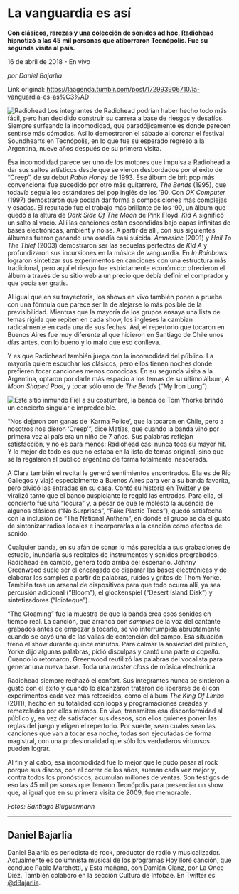 # La vanguardia es así

**Con clásicos, rarezas y una
colección de sonidos ad hoc, Radiohead hipnotizó a las 45 mil personas que
atiborraron Tecnópolis. Fue su segunda visita al país.**

16 de abril de 2018 - En vivo

_por Daniel Bajarlía_

Link original: https://laagenda.tumblr.com/post/172993906710/la-vanguardia-es-as%C3%AD

![Radiohead](https://64.media.tumblr.com/7c6c59c7add6a27ed5e9575aa9983d09/tumblr_inline_p7h2f4sVuS1t6q87u_500.jpg)
Los
integrantes de Radiohead podrían haber hecho todo más fácil, pero
han decidido construir su carrera a base de riesgos y desafíos.
Siempre surfeando la incomodidad, que paradójicamente es donde
parecen sentirse más cómodos. Así lo demostraron el sábado al coronar el festival Soundhearts en Tecnópolis, en lo que
fue su esperado regreso a la Argentina, nueve años después de su
primera visita. 


Esa
incomodidad parece ser uno de los motores que impulsa a Radiohead a
dar sus saltos artísticos desde que se vieron desbordados por el
éxito de “Creep”, de su debut *Pablo
Honey* de 1993. Ese álbum de brit pop
más convencional fue sucedido por otro más guitarrero, *The
Bends* (1995), que todavía seguía los
estándares del pop inglés de los ’90.  Con
*OK Computer*
(1997) demostraron que podían dar forma a composiciones más
complejas y osadas. El resultado fue el trabajo
más brillante de los ’90, un álbum que quedó a la altura de *Dark
Side Of The Moon* de Pink Floyd. *Kid
A* significó un salto al vacío. Allí las canciones están
escondidas bajo capas infinitas de bases electrónicas, ambient y
noise. A
partir de allí, con sus siguientes álbumes fueron ganando una
osadía casi suicida. *Amnesiac*
(2001) y *Hail To The Thief*
(2003) demostraron ser las secuelas perfectas de *Kid
A* y profundizaron sus incursiones en la
música de vanguardia. En *In
Rainbows* lograron sintetizar sus
experimentos en canciones con una estructura más tradicional, pero
aquí el riesgo fue estrictamente económico: ofrecieron el álbum a
través de su sitio web a un precio que debía definir el comprador y
que podía ser gratis. 

Al igual que en su trayectoria, los shows en vivo también ponen a prueba con una fórmula que parece
ser la de alejarse lo más posible de la previsibilidad.  Mientras
que la mayoría de los grupos ensaya una lista de temas rígida que
repiten en cada show, los ingleses la cambian radicalmente en cada
una de sus fechas. Así, el repertorio que tocaron en Buenos Aires
fue muy diferente al que hicieron en Santiago de Chile unos días
antes, con lo bueno y lo malo que eso conlleva. 


Y es
que Radiohead también juega con la incomodidad del público. La
mayoría quiere escuchar los clásicos, pero ellos tienen noches
donde prefieren tocar canciones menos conocidas. En su segunda visita
a la Argentina, optaron por darle más espacio a los temas de su
último álbum¸ *A Moon Shaped Pool*,
y tocar sólo uno de *The Bends*
(“My Iron Lung”). 


![Este sitio inmundo](https://64.media.tumblr.com/819e62c7b783b49711af255b38dc3ede/tumblr_inline_p7h2f4CYxQ1t6q87u_500.jpg) Fiel a su costumbre, la banda de Tom Yhorke brindó un concierto singular e impredecible. 


“Nos
dejaron con ganas de ‘Karma Police’, que la tocaron en Chile,
pero a nosotros nos dieron ‘Creep’”, dice Matías, que cuando
la banda vino por primera vez al país era un niño de 7 años. Sus
palabras reflejan satisfacción, y no es para menos: Radiohead casi
nunca toca su mayor hit. Y lo mejor de todo es que no estaba en la
lista de temas original, sino que se la regalaron al público
argentino de forma totalmente inesperada. 


A
Clara también el recital le generó sentimientos encontrados. Ella
es de Río Gallegos y viajó especialmente a Buenos Aires para ver a
su banda favorita, pero olvidó las entradas en su casa. Contó su
historia en [Twitter](https://twitter.com/xclaraox/status/983329182498328576)
y se viralizó tanto que el banco auspiciante le regaló las
entradas. Para ella, el concierto fue una “locura” y, a pesar de
que le molestó la ausencia de algunos clásicos (“No Surprises”,
“Fake Plastic Trees”), quedó satisfecha con la inclusión de
“The National Anthem”, en donde el grupo se da el gusto de
sintonizar radios locales e incorporarlas a la canción como efectos
de sonido. 


Cualquier
banda, en su afán de sonar lo más parecida a sus grabaciones de
estudio, inundaría sus recitales de instrumentos y sonidos
pregrabados. Radiohead en cambio, genera todo arriba del escenario.
Johnny Greenwood suele ser el encargado de disparar las bases
electrónicas y de elaborar los samples a partir de palabras, ruidos
y gritos de Thom Yorke. También trae un arsenal de dispositivos para
que todo ocurra allí, ya sea percusión adicional (“Bloom”), el
glockenspiel (“Desert Island Disk”) y sintetizadores
(“Idioteque”).

“The
Gloaming” fue la muestra de que la banda crea esos sonidos en
tiempo real. La canción, que arranca con *samples*
de la voz del cantante grabados antes de empezar a tocarlo, se vio
interrumpida abruptamente cuando se cayó una de las vallas de
contención del campo. Esa situación frenó el show durante quince
minutos. Para calmar la ansiedad del público, Yorke dijo algunas
palabras, pidió disculpas y cantó una parte *a
capella*. Cuando lo retomaron, Greenwood
reutilizó las palabras del vocalista para generar una nueva base.
Toda una *master class*
de música electrónica.

Radiohead
siempre rechazó el confort. Sus integrantes nunca se sintieron a
gusto con el éxito y cuando lo alcanzaron trataron de liberarse de
él con experimentos cada vez más retorcidos, como el álbum *The
King Of Limbs* (2011), hecho en su
totalidad con loops y programaciones creadas y remezcladas por ellos
mismos. En vivo, transmiten esa disconformidad al público y, en vez
de satisfacer sus deseos, son ellos quienes ponen las reglas del
juego y eligen el repertorio. Por suerte, sean cuales sean las
canciones que van a tocar esa noche, todas son ejecutadas de forma
magistral, con una profesionalidad que sólo los verdaderos virtuosos
pueden lograr. 


Al fin
y al cabo, esa incomodidad fue lo mejor que le pudo pasar al rock
porque sus discos, con el correr de los años, suenan cada vez mejor
y, contra todos los pronósticos, acumulan millones de ventas. Son
testigos de eso las 45 mil personas que llenaron Tecnópolis para presenciar un show que, al igual que en su primera
visita de 2009, fue memorable.

*Fotos: Santiago Bluguermann* 



---

 Daniel Bajarlía
----------------

 Daniel Bajarlía es periodista de rock, productor de radio y musicalizador. Actualmente es columnista musical de los programas Hoy lloré canción, que conduce Pablo Marchetti, y Esta mañana, con Damián Glanz, por La Once Diez. También colaboro en la sección Cultura de Infobae. En Twitter es [@dBajarlia](https://twitter.com/dBajarlia?lang=es). 

